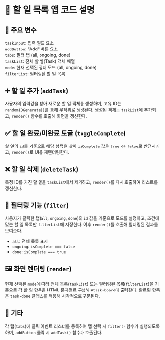 # 📝 할 일 목록 앱 코드 설명

## 📌 주요 변수
`taskInput`: 입력 필드 요소  
`addButton`: "Add" 버튼 요소  
`tabs`: 필터 탭 (all, ongoing, done)  
`taskList`: 전체 할 일(Task) 객체 배열  
`mode`: 현재 선택된 필터 모드 (all, ongoing, done)  
`filterList`: 필터링된 할 일 목록  

## ➕ 할 일 추가 (`addTask`)
사용자의 입력값을 받아 새로운 할 일 객체를 생성하며, 고유 ID는 `randomIDGenerate()`를 통해 무작위로 생성된다. 생성된 객체는 `taskList`에 추가되고, `render()` 함수를 호출해 화면을 갱신한다.

## ✅ 할 일 완료/미완료 토글 (`toggleComplete`)
할 일의 `id`를 기준으로 해당 항목을 찾아 `isComplete` 값을 `true` ↔ `false`로 반전시키고, `render()`로 UI를 재렌더링한다.

## ❌ 할 일 삭제 (`deleteTask`)
특정 ID를 가진 할 일을 `taskList`에서 제거하고, `render()`를 다시 호출하여 리스트를 갱신한다.

## 📂 필터링 기능 (`filter`)
사용자가 클릭한 탭(`all`, `ongoing`, `done`)의 `id` 값을 기준으로 모드를 설정하고, 조건에 맞는 할 일 목록만 `filterList`에 저장한다. 이후 `render()`를 호출해 필터링된 결과를 보여준다.  
- `all`: 전체 목록 표시  
- `ongoing`: `isComplete === false`  
- `done`: `isComplete === true`  

## 🖼️ 화면 렌더링 (`render`)
현재 선택된 `mode`에 따라 전체 목록(`taskList`) 또는 필터링된 목록(`filterList`)을 기준으로 각 할 일 항목을 HTML 문자열로 구성해 `#task-board`에 출력한다. 완료된 항목은 `task-done` 클래스를 적용해 시각적으로 구분된다.

## 🧪 기타
각 탭(`tabs`)에 클릭 이벤트 리스너를 등록하여 탭 선택 시 `filter()` 함수가 실행되도록 하며, `addButton` 클릭 시 `addTask()` 함수가 호출된다.